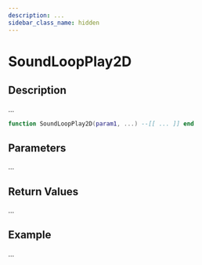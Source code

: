 ```yaml
---
description: ...
sidebar_class_name: hidden
---
```


# SoundLoopPlay2D

## Description

...

```lua
function SoundLoopPlay2D(param1, ...) --[[ ... ]] end
```

## Parameters

...

## Return Values

...

## Example

...


